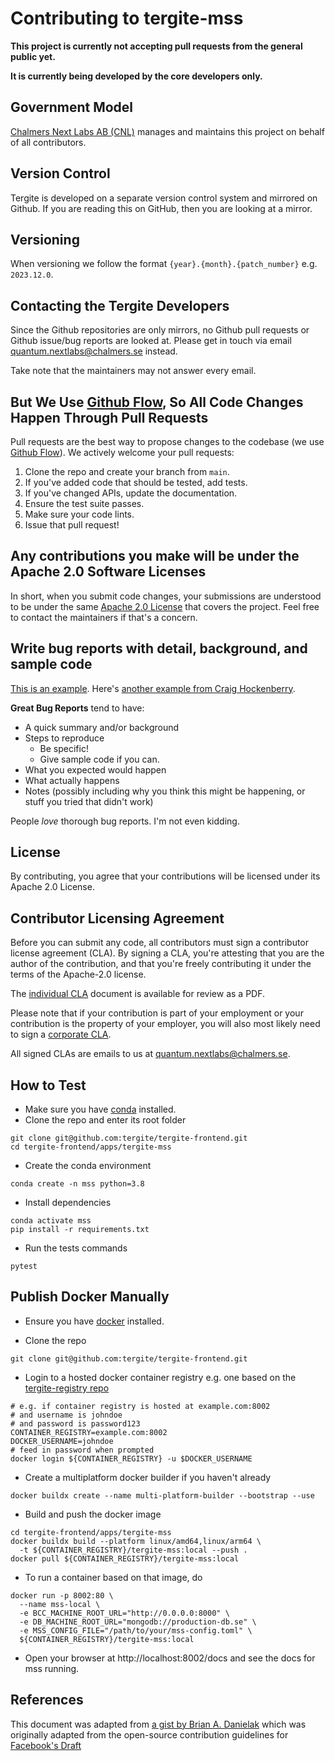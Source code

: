 # Contributing to tergite-mss

**This project is currently not accepting pull requests from the general public yet.**

**It is currently being developed by the core developers only.**

## Government Model

[Chalmers Next Labs AB (CNL)](https://chalmersnextlabs.se) manages and maintains this project on behalf of all contributors.

## Version Control

Tergite is developed on a separate version control system and mirrored on Github.
If you are reading this on GitHub, then you are looking at a mirror.

## Versioning

When versioning we follow the format `{year}.{month}.{patch_number}` e.g. `2023.12.0`.

## Contacting the Tergite Developers

Since the Github repositories are only mirrors, no Github pull requests or Github issue/bug reports
are looked at. Please get in touch via email <quantum.nextlabs@chalmers.se> instead.

Take note that the maintainers may not answer every email.

## But We Use [Github Flow](https://docs.github.com/en/get-started/quickstart/github-flow), So All Code Changes Happen Through Pull Requests

Pull requests are the best way to propose changes to the codebase (we
use [Github Flow](https://docs.github.com/en/get-started/quickstart/github-flow)). We actively welcome your pull
requests:

1. Clone the repo and create your branch from `main`.
2. If you've added code that should be tested, add tests.
3. If you've changed APIs, update the documentation.
4. Ensure the test suite passes.
5. Make sure your code lints.
6. Issue that pull request!

## Any contributions you make will be under the Apache 2.0 Software Licenses

In short, when you submit code changes, your submissions are understood to be under the
same [Apache 2.0 License](./LICENSE.txt) that covers the project. Feel free to contact the maintainers if that's a concern.

## Write bug reports with detail, background, and sample code

[This is an example](http://stackoverflow.com/q/12488905/180626).
Here's [another example from Craig Hockenberry](http://www.openradar.me/11905408).

**Great Bug Reports** tend to have:

- A quick summary and/or background
- Steps to reproduce
  - Be specific!
  - Give sample code if you can.
- What you expected would happen
- What actually happens
- Notes (possibly including why you think this might be happening, or stuff you tried that didn't work)

People _love_ thorough bug reports. I'm not even kidding.

## License

By contributing, you agree that your contributions will be licensed under its Apache 2.0 License.

## Contributor Licensing Agreement

Before you can submit any code, all contributors must sign a
contributor license agreement (CLA). By signing a CLA, you're attesting
that you are the author of the contribution, and that you're freely
contributing it under the terms of the Apache-2.0 license.

The [individual CLA](https://tergite.github.io/contributing/icla.pdf) document is available for review as a PDF.

Please note that if your contribution is part of your employment or
your contribution is the property of your employer,
you will also most likely need to sign a [corporate CLA](https://tergite.github.io/contributing/ccla.pdf).

All signed CLAs are emails to us at <quantum.nextlabs@chalmers.se>.

## How to Test

- Make sure you have [conda](https://docs.anaconda.com/free/miniconda/index.html) installed.
- Clone the repo and enter its root folder

```shell
git clone git@github.com:tergite/tergite-frontend.git
cd tergite-frontend/apps/tergite-mss
```

- Create the conda environment

```shell
conda create -n mss python=3.8
```

- Install dependencies

```shell
conda activate mss
pip install -r requirements.txt
```

- Run the tests commands

```shell
pytest
```

## Publish Docker Manually

- Ensure you have [docker](https://docs.docker.com/engine/install/) installed.

- Clone the repo

```shell
git clone git@github.com:tergite/tergite-frontend.git
```

- Login to a hosted docker container registry e.g. one based on the [tergite-registry repo](https://github.com/tergite/tergite-registry)

```shell
# e.g. if container registry is hosted at example.com:8002
# and username is johndoe
# and password is password123
CONTAINER_REGISTRY=example.com:8002
DOCKER_USERNAME=johndoe
# feed in password when prompted
docker login ${CONTAINER_REGISTRY} -u $DOCKER_USERNAME
```

- Create a multiplatform docker builder if you haven't already

```shell
docker buildx create --name multi-platform-builder --bootstrap --use
```

- Build and push the docker image

```shell
cd tergite-frontend/apps/tergite-mss
docker buildx build --platform linux/amd64,linux/arm64 \
  -t ${CONTAINER_REGISTRY}/tergite-mss:local --push .
docker pull ${CONTAINER_REGISTRY}/tergite-mss:local
```

- To run a container based on that image, do

```shell
docker run -p 8002:80 \
  --name mss-local \
  -e BCC_MACHINE_ROOT_URL="http://0.0.0.0:8000" \
  -e DB_MACHINE_ROOT_URL="mongodb://production-db.se" \
  -e MSS_CONFIG_FILE="/path/to/your/mss-config.toml" \
  ${CONTAINER_REGISTRY}/tergite-mss:local
```

- Open your browser at http://localhost:8002/docs and see the docs for mss running.

## References

This document was adapted from [a gist by Brian A. Danielak](https://gist.github.com/briandk/3d2e8b3ec8daf5a27a62) which
was originally adapted from the open-source contribution guidelines
for [Facebook's Draft](https://github.com/facebook/draft-js/blob/a9316a723f9e918afde44dea68b5f9f39b7d9b00/CONTRIBUTING.md)
